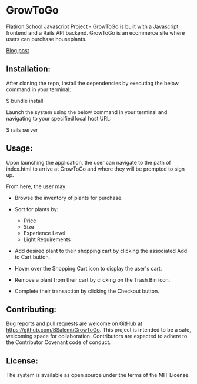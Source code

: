 # GrowToGo

Flatiron School Javascript Project - GrowToGo is built with a Javascript frontend and a Rails API backend. GrowToGo is an ecommerce site where users can purchase houseplants.

[Blog post](https://bsalemi.github.io/javascript_portfolio_project_and_fetch_requests)

## Installation:

After cloning the repo, install the dependencies by executing the below command in your terminal:

$ bundle install

Launch the system using the below command in your terminal and navigating to your specified local host URL:

$ rails server

## Usage:

Upon launching the application, the user can navigate to the path of index.html to arrive at GrowToGo and where they will be prompted to sign up.

From here, the user may:
   * Browse the inventory of plants for purchase.
   * Sort for plants by:
	
    	- Price
    	- Size
    	- Experience Level
    	- Light Requirements 
	
   * Add desired plant to their shopping cart by clicking the associated Add to Cart button.
   * Hover over the Shopping Cart icon to display the user's cart.
   * Remove a plant from their cart by clicking on the Trash Bin icon.
   * Complete their transaction by clicking the Checkout button.

## Contributing:

Bug reports and pull requests are welcome on GitHub at https://github.com/BSalemi/GrowToGo. This project is intended to be a safe, welcoming space for collaboration. Contributors are expected to adhere to the Contributor Covenant code of conduct.

## License:

The system is available as open source under the terms of the MIT License.
